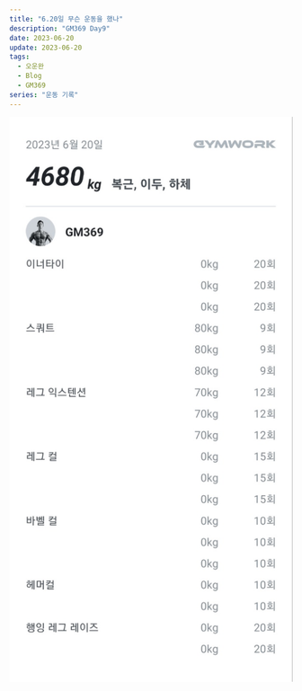 ```yaml
---
title: "6.20일 무슨 운동을 했나"
description: "GM369 Day9"
date: 2023-06-20
update: 2023-06-20
tags:
  - 오운완
  - Blog
  - GM369
series: "운동 기록"
---
```


![6.20일 기록](workout.jpg)

